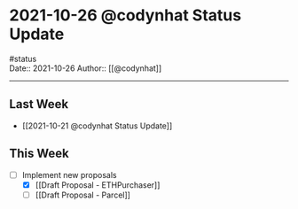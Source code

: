 # 2021-10-26 @codynhat Status Update
#status  
Date:: 2021-10-26
Author:: [[@codynhat]]  

---

## Last Week
- [[2021-10-21 @codynhat Status Update]]

## This Week
- [ ] Implement new proposals
	- [x] [[Draft Proposal - ETHPurchaser]]
	- [ ] [[Draft Proposal - Parcel]]